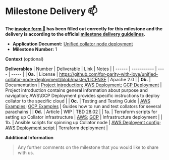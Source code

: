 # Milestone Delivery :mailbox:


**The [invoice form :pencil:](https://docs.google.com/forms/d/e/1FAIpQLSfmNYaoCgrxyhzgoKQ0ynQvnNRoTmgApz9NrMp-hd8mhIiO0A/viewform) has been filled out correctly for this milestone and the delivery is according to the official [milestone delivery guidelines](https://github.com/w3f/Grants-Program/blob/master/docs/Support%20Docs/milestone-deliverables-guidelines.md).**  

* **Application Document:** [Unified collator node deployment](https://github.com/w3f/Grants-Program/blob/master/applications/unified_collator_node_deployment.md)
* **Milestone Number:** 1

**Context** (optional)


**Deliverables**
| Number | Deliverable | Link | Notes |
| ------ | ----------- | ---- | ----- |
| **0a.** | License | https://github.com/for-parity-with-love/unified-collator-node-deployment/blob/master/LICENSE | Apache 2.0 |
| **0b.** | Documentation | [Project introduction](https://github.com/for-parity-with-love/unified-collator-node-deployment/blob/master/README.md); [AWS Deployment](https://github.com/for-parity-with-love/unified-collator-node-deployment/blob/master/AWS/README.md); [GCP Deployment](https://github.com/for-parity-with-love/unified-collator-node-deployment/blob/master/GCP/README.md) | Project introduction contains general information about purpose and navigation; AWS\GCP Deployment provides specific instructions to deploy collator to the specific cloud |
| **0c.** | Testing and Testing Guide |	[AWS Examples](https://github.com/for-parity-with-love/unified-collator-node-deployment/tree/master/AWS/examples); [GCP Examples](https://github.com/for-parity-with-love/unified-collator-node-deployment/tree/master/GCP/examples) | Guides how to run and test collators for several parachains |
| **0d.** | Article | WIP | TBD 28.02 |
| 1a. | Terraform scripts for setting up Collator infrastructure | [AWS](https://github.com/for-parity-with-love/unified-collator-node-deployment/tree/master/AWS); [GCP](https://github.com/for-parity-with-love/unified-collator-node-deployment/tree/master/GCP) | Infrastructure deployment |
| 1b. | Ansible scripts for spinning up Collator node | [AWS Deployemt config](https://github.com/for-parity-with-love/unified-collator-node-deployment/blob/master/AWS/terraform.tfvars); [AWS Deployment script](https://github.com/for-parity-with-love/unified-collator-node-deployment/blob/master/AWS/deployment.tf) | Terraform deployment |

**Additional Information**
> Any further comments on the milestone that you would like to share with us.
